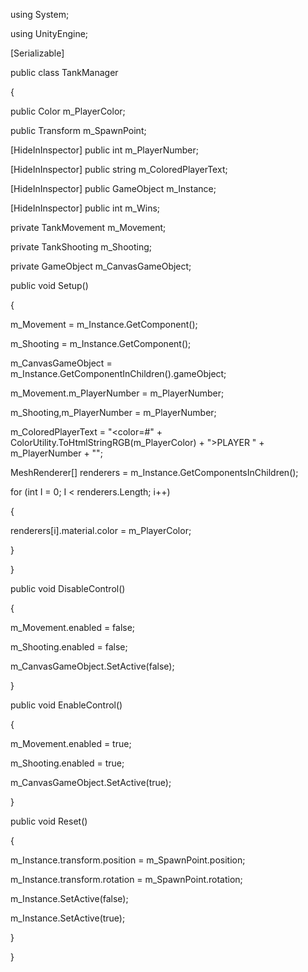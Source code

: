 using System;

using UnityEngine;

[Serializable]

public class TankManager

{

public Color m_PlayerColor;

public Transform m_SpawnPoint;

[HideInInspector] public int m_PlayerNumber;

[HideInInspector] public string m_ColoredPlayerText;

[HideInInspector] public GameObject m_Instance;

[HideInInspector] public int m_Wins;

private TankMovement m_Movement;

private TankShooting m_Shooting;

private GameObject m_CanvasGameObject;

public void Setup()

{

m_Movement = m_Instance.GetComponent<TankMovement>();

m_Shooting = m_Instance.GetComponent<TankShooting>();

m_CanvasGameObject = m_Instance.GetComponentInChildren<Canvas>().gameObject;

m_Movement.m_PlayerNumber = m_PlayerNumber;

m_Shooting,m_PlayerNumber = m_PlayerNumber;

m_ColoredPlayerText = "<color=#" + ColorUtility.ToHtmlStringRGB(m_PlayerColor) + ">PLAYER " + m_PlayerNumber + "</color>";

MeshRenderer[] renderers = m_Instance.GetComponentsInChildren<MeshRenderer>();

for (int I = 0; I < renderers.Length; i++)

{

renderers[i].material.color = m_PlayerColor;

}

}

public void DisableControl()

{

m_Movement.enabled = false;

m_Shooting.enabled = false;

m_CanvasGameObject.SetActive(false);

}

public void EnableControl()

{

m_Movement.enabled = true;

m_Shooting.enabled = true;

m_CanvasGameObject.SetActive(true);

}

public void Reset()

{

m_Instance.transform.position = m_SpawnPoint.position;

m_Instance.transform.rotation = m_SpawnPoint.rotation;

m_Instance.SetActive(false);

m_Instance.SetActive(true);

}

}